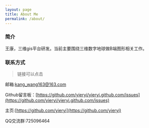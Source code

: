 ```yaml
---
layout: page
title: About Me
permalink: /about/
---
```


### 简介

王康，三维gis平台研发。当前主要围绕三维数字地球做B端图形相关工作。

### 联系方式

> 链接可以点击

邮箱:[kang_wang163@163.com](mailto:kang_wang163@163.com)

Github留言板：[https://github.com/yieryi/yieryi.github.com/issues](https://github.com/yieryi/yieryi.github.com/issues)

主页:[https://github.com/yieryi](https://github.com/yieryi)

QQ交流群:725096464